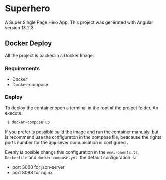 # Superhero
A Super Single Page Hero App.
This project was generated with Angular version 13.2.3.

## Docker Deploy

All the project is packed in a Docker Image.

### Requirements

- Docker
- Docker-compose

### Deploy
 To deploy the container open a terminal in the root of the project folder.
 An execute:
 
 ```bash
  $ docker-compose up
 ```
If you prefer is possible build the image and run the container manualy. 
but is recommend use the configuraton in the compose file, beacause the rights ports number for the app sever comunication is configured .

Evenly is posible change  this configuration in the `enviroments.ts`, `Dockerfile` and `docker-compose.yml`.
the default configuration is: 
- port 3000 for json-server 
- port 8088 for nginx

